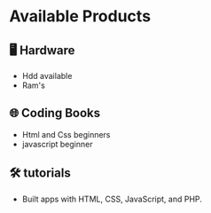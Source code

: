 # Available Products

## 🖥️ Hardware 
- Hdd available 
- Ram's

## 🌐 Coding Books
- Html and Css beginners
- javascript beginner

## 🛠️ tutorials
- Built apps with HTML, CSS, JavaScript, and PHP.